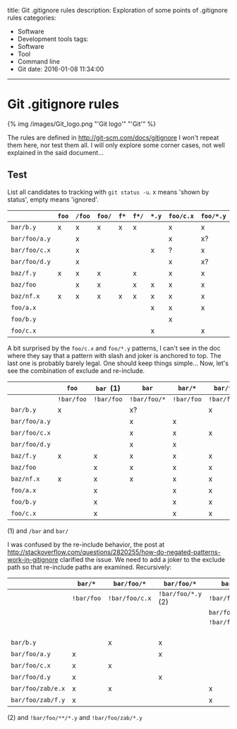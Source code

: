 title: Git .gitignore rules
description: Exploration of some points of .gitignore rules
categories:
- Software
- Development tools
tags:
- Software
- Tool
- Command line
- Git
date: 2016-01-08 11:34:00
---

# Git .gitignore rules

{% img /images/Git_logo.png "'Git logo'" "'Git'" %}

The rules are defined in http://git-scm.com/docs/gitignore
I won't repeat them here, nor test them all. I will only explore some corner cases, not well explained in the said document...

<!-- more -->

## Test

List all candidates to tracking with `git status -u`.
x means 'shown by status', empty means 'ignored'.

|		|	`foo`	|	`/foo`	|	`foo/`	|	`f*`	|	`f*/`	|	`*.y`	|	`foo/c.x`	|	`foo/*.y`	|	`**/foo/*.y`	|
|---|---|---|---|---|---|---|---|---|---|
|	`bar/b.y`	|	x	|	x	|	x	|	x	|	x	|		|	x	|	x	|	?	|
|	`bar/foo/a.y`	|		|	x	|		|		|		|		|	x	|	x?	|		|
|	`bar/foo/c.x`	|		|	x	|		|		|		|	x	|	?	|	x	|	?	|
|	`bar/foo/d.y`	|		|	x	|		|		|		|		|	x	|	x?	|		|
|	`baz/f.y`	|	x	|	x	|	x	|		|	x	|		|	x	|	x	|	?	|
|	`baz/foo`	|		|	x	|	x	|		|	x	|	x	|	x	|	x	|	?	|
|	`baz/nf.x`	|	x	|	x	|	x	|	x	|	x	|	x	|	x	|	x	|	x	|
|	`foo/a.x`	|		|		|		|		|		|	x	|	x	|	x	|	x	|
|	`foo/b.y`	|		|		|		|		|		|		|	x	|		|		|
|	`foo/c.x`	|		|		|		|		|		|	x	|		|	x	|	x	|

A bit surprised by the `foo/c.x` and `foo/*.y` patterns, I can't see in the doc where they say that a pattern with slash and joker is anchored to top.
The last one is probably barely legal. One should keep things simple...
Now, let's see the combination of exclude and re-include.

|		|	`foo`	|	`bar `(1)	|	`bar`	|	`bar/*`	|	`bar/foo/*`	|	`bar/foo/*`	|
|---|---|---|---|---|---|---|
|		|	`!bar/foo`	|	`!bar/foo`	|	`!bar/foo/*`	|	`!bar/foo`	|	`!bar/foo/c.x`	|	`!bar/foo/*.y`	|
|	`bar/b.y`	|	x	|		|	x?	|		|	x	|	x	|
|	`bar/foo/a.y`	|		|		|	x	|	x	|		|	x	|
|	`bar/foo/c.x`	|		|		|	x	|	x	|	x	|		|
|	`bar/foo/d.y`	|		|		|	x	|	x	|		|	x	|
|	`baz/f.y`	|	x	|	x	|	x	|	x	|	x	|	x	|
|	`baz/foo`	|		|	x	|	x	|	x	|	x	|	x	|
|	`baz/nf.x`	|	x	|	x	|	x	|	x	|	x	|	x	|
|	`foo/a.x`	|		|	x	|		|	x	|	x	|	x	|
|	`foo/b.y`	|		|	x	|		|	x	|	x	|	x	|
|	`foo/c.x`	|		|	x	|		|	x	|	x	|	x	|

(1) and `/bar` and `bar/`

I was confused by the re-include behavior, the post at http://stackoverflow.com/questions/2820255/how-do-negated-patterns-work-in-gitignore clarified the issue.
We need to add a joker to the exclude path so that re-include paths are examined.
Recursively:

|		|	`bar/*`	|	`bar/foo/*`	|	`bar/foo/*`	|	`bar/*`	|	`bar/foo/*`	|
|---|---|---|---|---|---|
|		|	`!bar/foo`	|	`!bar/foo/c.x`	|	`!bar/foo/*.y` (2)	|	`!bar/foo`	|	`!bar/foo/*.y`	|
|		|		|		|		|	`bar/foo/*`	|	`!bar/foo/zab/	`|
|		|		|		|		|	`!bar/foo/zab`	|	`bar/foo/zab/*`	|
|		|		|		|		|		|	`!bar/foo/zab/*.y`	|
|	`bar/b.y`	|		|	x	|	x	|		|	x	|
|	`bar/foo/a.y`	|	x	|		|	x	|		|	x	|
|	`bar/foo/c.x`	|	x	|	x	|		|		|		|
|	`bar/foo/d.y`	|	x	|		|	x	|		|	x	|
|	`bar/foo/zab/e.x`	|	x	|	x	|		|	x	|		|
|	`bar/foo/zab/f.y`	|	x	|		|		|	x	|	x	|

(2) and `!bar/foo/**/*.y` and `!bar/foo/zab/*.y`
